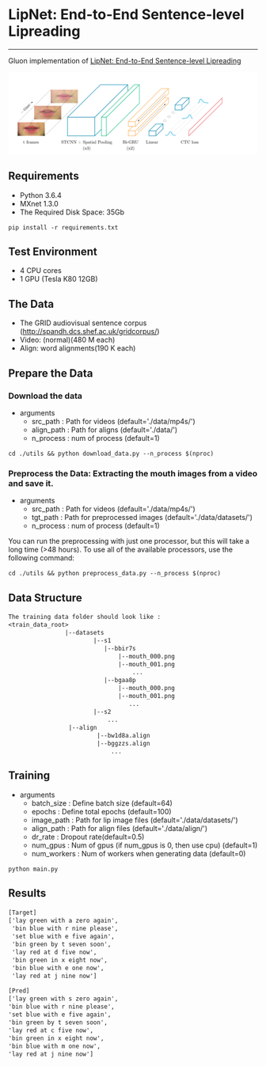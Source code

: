 # LipNet: End-to-End Sentence-level Lipreading

---

Gluon implementation of [LipNet: End-to-End Sentence-level Lipreading](https://arxiv.org/abs/1611.01599)

![net_structure](asset/network_structure.png)

## Requirements
- Python 3.6.4
- MXnet 1.3.0
- The Required Disk Space: 35Gb
```
pip install -r requirements.txt
```

## Test Environment
- 4 CPU cores
- 1 GPU (Tesla K80 12GB)


## The Data
- The GRID audiovisual sentence corpus (http://spandh.dcs.shef.ac.uk/gridcorpus/)
- Video: (normal)(480 M each)
- Align: word alignments(190 K each) 

## Prepare the Data
### Download the data
- arguments
  - src_path : Path for videos (default='./data/mp4s/')
  - align_path : Path for aligns (default='./data/')
  - n_process : num of process (default=1)

```
cd ./utils && python download_data.py --n_process $(nproc)
```

### Preprocess the Data: Extracting the mouth images from a video and save it.
- arguments
  - src_path : Path for videos (default='./data/mp4s/')
  - tgt_path : Path for preprocessed images (default='./data/datasets/')
  - n_process : num of process (default=1)

You can run the preprocessing with just one processor, but this will take a long time (>48 hours). To use all of the available processors, use the following command: 

```
cd ./utils && python preprocess_data.py --n_process $(nproc)
```

## Data Structure

```
The training data folder should look like : 
<train_data_root>
                |--datasets
                        |--s1
                           |--bbir7s
                               |--mouth_000.png
                               |--mouth_001.png
                                   ...
                           |--bgaa8p
                               |--mouth_000.png
                               |--mouth_001.png
                                  ...
                        |--s2
                            ...
                 |--align
                         |--bw1d8a.align
                         |--bggzzs.align
                             ...

```


## Training

- arguments
  - batch_size : Define batch size (default=64)
  - epochs : Define total epochs (default=100)
  - image_path : Path for lip image files (default='./data/datasets/')
  - align_path : Path for align files (default='./data/align/')
  - dr_rate : Dropout rate(default=0.5)
  - num_gpus : Num of gpus (if num_gpus is 0, then use cpu) (default=1)
  - num_workers : Num of workers when generating data (default=0)
  
```
python main.py
```

## Results
```
[Target]
['lay green with a zero again',
 'bin blue with r nine please',
 'set blue with e five again',
 'bin green by t seven soon',
 'lay red at d five now',
 'bin green in x eight now',
 'bin blue with e one now',
 'lay red at j nine now']
 ```
 
 ```
[Pred]
['lay green with s zero again',
 'bin blue with r nine please',
 'set blue with e five again',
 'bin green by t seven soon',
 'lay red at c five now',
 'bin green in x eight now',
 'bin blue with m one now',
 'lay red at j nine now']
 ```
  

